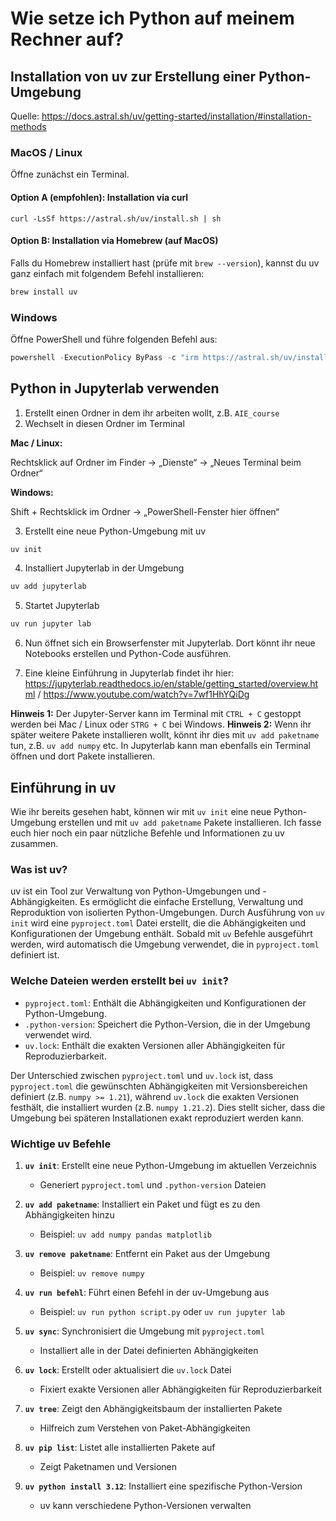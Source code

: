 # Wie setze ich Python auf meinem Rechner auf?

## Installation von uv zur Erstellung einer Python-Umgebung

Quelle: https://docs.astral.sh/uv/getting-started/installation/#installation-methods

### MacOS / Linux

Öffne zunächst ein Terminal.

#### Option A (empfohlen): Installation via curl

```
curl -LsSf https://astral.sh/uv/install.sh | sh
```

#### Option B: Installation via Homebrew (auf MacOS)

Falls du Homebrew installiert hast (prüfe mit `brew --version`), kannst du uv ganz einfach mit folgendem Befehl installieren:


```bash
brew install uv
```

### Windows

Öffne PowerShell und führe folgenden Befehl aus:

```powershell
powershell -ExecutionPolicy ByPass -c "irm https://astral.sh/uv/install.ps1 | iex"
```

## Python in Jupyterlab verwenden

1. Erstellt einen Ordner in dem ihr arbeiten wollt, z.B. `AIE_course`
2. Wechselt in diesen Ordner im Terminal

**Mac / Linux:**

Rechtsklick auf Ordner im Finder → „Dienste“ → „Neues Terminal beim Ordner“

**Windows:**

Shift + Rechtsklick im Ordner → „PowerShell-Fenster hier öffnen“

3. Erstellt eine neue Python-Umgebung mit uv

```bash
uv init
```

4. Installiert Jupyterlab in der Umgebung

```bash
uv add jupyterlab
```

5. Startet Jupyterlab

```bash
uv run jupyter lab
```

6. Nun öffnet sich ein Browserfenster mit Jupyterlab. Dort könnt ihr neue Notebooks erstellen und Python-Code ausführen.

7. Eine kleine Einführung in Jupyterlab findet ihr hier: https://jupyterlab.readthedocs.io/en/stable/getting_started/overview.html / https://www.youtube.com/watch?v=7wf1HhYQiDg

**Hinweis 1:** Der Jupyter-Server kann im Terminal mit `CTRL + C` gestoppt werden bei Mac / Linux oder `STRG + C` bei Windows.
**Hinweis 2:** Wenn ihr später weitere Pakete installieren wollt, könnt ihr dies mit `uv add paketname` tun, z.B. `uv add numpy` etc. In Jupyterlab kann man ebenfalls ein Terminal öffnen und dort Pakete installieren.

## Einführung in uv

Wie ihr bereits gesehen habt, können wir mit `uv init` eine neue Python-Umgebung erstellen und mit `uv add paketname` Pakete installieren.
Ich fasse euch hier noch ein paar nützliche Befehle und Informationen zu uv zusammen.

### Was ist uv?

uv ist ein Tool zur Verwaltung von Python-Umgebungen und -Abhängigkeiten. Es ermöglicht die einfache Erstellung, Verwaltung und Reproduktion von isolierten Python-Umgebungen. Durch Ausführung von `uv init` wird eine `pyproject.toml` Datei erstellt, die die Abhängigkeiten und Konfigurationen der Umgebung enthält. Sobald mit `uv` Befehle ausgeführt werden, wird automatisch die Umgebung verwendet, die in `pyproject.toml` definiert ist.

### Welche Dateien werden erstellt bei `uv init`?

- `pyproject.toml`: Enthält die Abhängigkeiten und Konfigurationen der Python-Umgebung.
- `.python-version`: Speichert die Python-Version, die in der Umgebung verwendet wird.
- `uv.lock`: Enthält die exakten Versionen aller Abhängigkeiten für Reproduzierbarkeit.

Der Unterschied zwischen `pyproject.toml` und `uv.lock` ist, dass `pyproject.toml` die gewünschten Abhängigkeiten mit Versionsbereichen definiert (z.B. `numpy >= 1.21`), während `uv.lock` die exakten Versionen festhält, die installiert wurden (z.B. `numpy 1.21.2`). Dies stellt sicher, dass die Umgebung bei späteren Installationen exakt reproduziert werden kann.

### Wichtige uv Befehle

1. **`uv init`**: Erstellt eine neue Python-Umgebung im aktuellen Verzeichnis
   - Generiert `pyproject.toml` und `.python-version` Dateien

2. **`uv add paketname`**: Installiert ein Paket und fügt es zu den Abhängigkeiten hinzu
   - Beispiel: `uv add numpy pandas matplotlib`

3. **`uv remove paketname`**: Entfernt ein Paket aus der Umgebung
   - Beispiel: `uv remove numpy`

4. **`uv run befehl`**: Führt einen Befehl in der uv-Umgebung aus
   - Beispiel: `uv run python script.py` oder `uv run jupyter lab`

5. **`uv sync`**: Synchronisiert die Umgebung mit `pyproject.toml`
   - Installiert alle in der Datei definierten Abhängigkeiten

6. **`uv lock`**: Erstellt oder aktualisiert die `uv.lock` Datei
   - Fixiert exakte Versionen aller Abhängigkeiten für Reproduzierbarkeit

7. **`uv tree`**: Zeigt den Abhängigkeitsbaum der installierten Pakete
   - Hilfreich zum Verstehen von Paket-Abhängigkeiten

8. **`uv pip list`**: Listet alle installierten Pakete auf
   - Zeigt Paketnamen und Versionen

9. **`uv python install 3.12`**: Installiert eine spezifische Python-Version
   - uv kann verschiedene Python-Versionen verwalten

